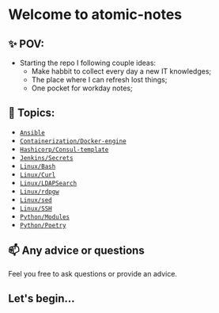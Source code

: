# Welcome to atomic-notes

## :sparkles: POV:

- Starting the repo I following couple ideas:
    - Make habbit to collect every day a new IT knowledges;
    - The place where I can refresh lost things;
    - One pocket for workday notes;

## :memo: Topics:

* [`Ansible`](ansible/README.md)
* [`Containerization/Docker-engine`](containerization/docker-engine/README.md)
* [`Hashicorp/Consul-template`](hashicorp/consul-template/README.md)
* [`Jenkins/Secrets`](jenkins/secrets/README.md)
* [`Linux/Bash`](linux/bash/README.md)
* [`Linux/Curl`](linux/curl/README.md)
* [`Linux/LDAPSearch`](linux/ldapsearch/README.md)
* [`Linux/rdpgw`](linux/rdpgw/README.md)
* [`Linux/sed`](linux/sed/README.md)
* [`Linux/SSH`](linux/ssh/README.md)
* [`Python/Modules`](python/modules/README.md)
* [`Python/Poetry`](python/poetry/README.md)

## :mailbox: Any advice or questions

Feel you free to ask questions or provide an advice.

## Let's begin...
